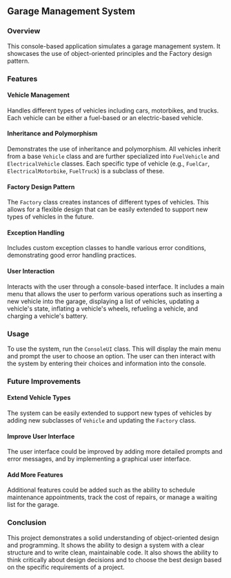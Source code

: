 ## Garage Management System

### Overview
This console-based application simulates a garage management system. It showcases the use of object-oriented principles and the Factory design pattern.

### Features

#### Vehicle Management
Handles different types of vehicles including cars, motorbikes, and trucks. Each vehicle can be either a fuel-based or an electric-based vehicle.

#### Inheritance and Polymorphism
Demonstrates the use of inheritance and polymorphism. All vehicles inherit from a base `Vehicle` class and are further specialized into `FuelVehicle` and `ElectricalVehicle` classes. Each specific type of vehicle (e.g., `FuelCar`, `ElectricalMotorbike`, `FuelTruck`) is a subclass of these.

#### Factory Design Pattern
The `Factory` class creates instances of different types of vehicles. This allows for a flexible design that can be easily extended to support new types of vehicles in the future.

#### Exception Handling
Includes custom exception classes to handle various error conditions, demonstrating good error handling practices.

#### User Interaction
Interacts with the user through a console-based interface. It includes a main menu that allows the user to perform various operations such as inserting a new vehicle into the garage, displaying a list of vehicles, updating a vehicle's state, inflating a vehicle's wheels, refueling a vehicle, and charging a vehicle's battery.

### Usage

To use the system, run the `ConsoleUI` class. This will display the main menu and prompt the user to choose an option. The user can then interact with the system by entering their choices and information into the console.

### Future Improvements

#### Extend Vehicle Types
The system can be easily extended to support new types of vehicles by adding new subclasses of `Vehicle` and updating the `Factory` class.

#### Improve User Interface
The user interface could be improved by adding more detailed prompts and error messages, and by implementing a graphical user interface.

#### Add More Features
Additional features could be added such as the ability to schedule maintenance appointments, track the cost of repairs, or manage a waiting list for the garage.

### Conclusion

This project demonstrates a solid understanding of object-oriented design and programming. It shows the ability to design a system with a clear structure and to write clean, maintainable code. It also shows the ability to think critically about design decisions and to choose the best design based on the specific requirements of a project.
